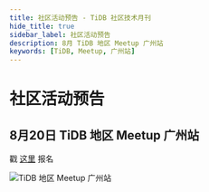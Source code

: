 ```yaml
---
title: 社区活动预告 - TiDB 社区技术月刊
hide_title: true
sidebar_label: 社区活动预告
description: 8月 TiDB 地区 Meetup 广州站
keywords: [TiDB, Meetup, 广州站]
---
```


# 社区活动预告

## 8月20日  TiDB 地区 Meetup 广州站

戳 [这里](https://forms.pingcap.com/f/guangzhou-meetup) 报名

![TiDB 地区 Meetup 广州站](https://img2.pingcap.com/forms/6/1/61b4e14300147bb8b58dfe2da15a24f3928ce1bb.jpeg)